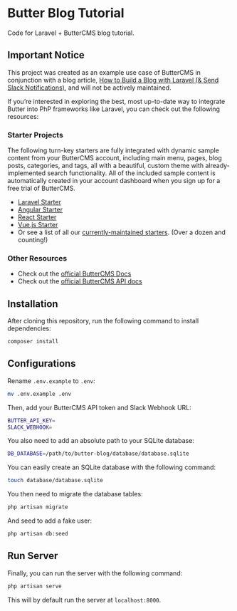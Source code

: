 # Butter Blog Tutorial

Code for Laravel + ButterCMS blog tutorial.

## Important Notice
This project was created as an example use case of ButterCMS in conjunction with a blog article, [How to Build a Blog with Laravel (& Send Slack Notifications)](https://buttercms.com/blog/laravel-blog-tutorial/), and will not be actively maintained. 

If you’re interested in exploring the best, most up-to-date way to integrate Butter into PhP frameworks like Laravel, you can check out the following resources:

### Starter Projects

The following turn-key starters are fully integrated with dynamic sample content from your ButterCMS account, including main menu, pages, blog posts, categories, and tags, all with a beautiful, custom theme with already-implemented search functionality. All of the included sample content is automatically created in your account dashboard when you sign up for a free trial of ButterCMS.
- [Laravel Starter](https://buttercms.com/starters/laravel-starter-project/)
- [Angular Starter](https://buttercms.com/starters/angular-starter-project/)
- [React Starter](https://buttercms.com/starters/react-starter-project/)
- [Vue.js Starter](https://buttercms.com/starters/vuejs-starter-project/)
- Or see a list of all our [currently-maintained starters](https://buttercms.com/starters/). (Over a dozen and counting!)

### Other Resources
- Check out the [official ButterCMS Docs](https://buttercms.com/docs/)
- Check out the [official ButterCMS API docs](https://buttercms.com/docs/api/)


## Installation

After cloning this repository, run the following command to install dependencies:

```bash
composer install
```

## Configurations

Rename `.env.example` to `.env`:

```bash
mv .env.example .env
```

Then, add your ButterCMS API token and Slack Webhook URL:

```bash
BUTTER_API_KEY=
SLACK_WEBHOOK=
```

You also need to add an absolute path to your SQLite database:

```bash
DB_DATABASE=/path/to/butter-blog/database/database.sqlite
```

You can easily create an SQLite database with the following command:

```bash
touch database/database.sqlite
```

You then need to migrate the database tables:

```bash
php artisan migrate
```

And seed to add a fake user:

```bash
php artisan db:seed
```

## Run Server

Finally, you can run the server with the following command:

```bash
php artisan serve
```

This will by default run the server at `localhost:8000`.
